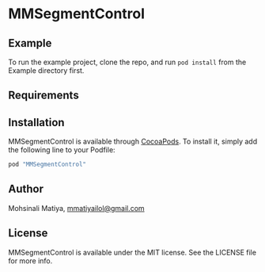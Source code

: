 # MMSegmentControl

## Example

To run the example project, clone the repo, and run `pod install` from the Example directory first.

## Requirements

## Installation

MMSegmentControl is available through [CocoaPods](http://cocoapods.org). To install
it, simply add the following line to your Podfile:

```ruby
pod "MMSegmentControl"
```

## Author

Mohsinali Matiya, mmatiyailol@gmail.com

## License

MMSegmentControl is available under the MIT license. See the LICENSE file for more info.
